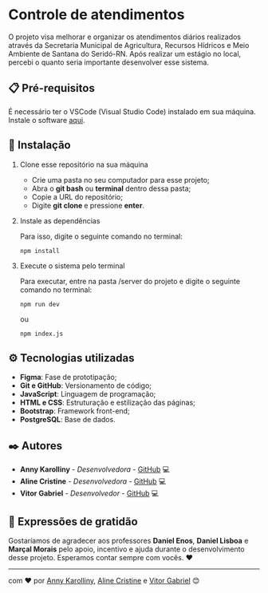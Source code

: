 # Controle de atendimentos

O projeto visa melhorar e organizar os atendimentos diários realizados através da Secretaria Municipal de Agricultura, Recursos Hídricos e Meio Ambiente de Santana do Seridó-RN. Após realizar um estágio no local, percebi o quanto seria importante desenvolver esse sistema.

## 📋 Pré-requisitos

É necessário ter o VSCode (Visual Studio Code) instalado em sua máquina. Instale o software [aqui](https://code.visualstudio.com/download).

## 🔧 Instalação

1. Clone esse repositório na sua máquina
   
   * Crie uma pasta no seu computador para esse projeto;
   * Abra o **git bash** ou **terminal** dentro dessa pasta;
   * Copie a URL do repositório;
   * Digite **git clone <URL copiada>** e pressione **enter**.

2. Instale as dependências

   Para isso, digite o seguinte comando no terminal:
   
   ```
   npm install
   ```

3. Execute o sistema pelo terminal

   Para executar, entre na pasta /server do projeto e digite o seguinte comando no terminal:

   ```
   npm run dev
   ```
   ou
   ```
   npm index.js
   ```
   
## ⚙️ Tecnologias utilizadas

   * **Figma**: Fase de prototipação;
   * **Git e GitHub**: Versionamento de código;
   * **JavaScript**: Linguagem de programação;
   * **HTML e CSS**: Estruturação e estilização das páginas;
   * **Bootstrap**: Framework front-end;
   * **PostgreSQL**: Base de dados.

## ✒️ Autores

   * **Anny Karolliny** - *Desenvolvedora* - [GitHub](https://github.com/annykarolliny) 💻
   * **Aline Cristine** - *Desenvolvedora* - [GitHub](https://github.com/alinesantos3) 💻
   * **Vitor Gabriel** - *Desenvolvedor* - [GitHub](https://github.com/vitorgabrielazevedo) 💻
     
## 🎁 Expressões de gratidão

Gostaríamos de agradecer aos professores **Daniel Enos**, **Daniel Lisboa** e **Marçal Morais** pelo apoio, incentivo e ajuda durante o desenvolvimento desse projeto. Esperamos contar sempre com vocês. ❤️

---
com ❤️ por [Anny Karolliny](https://github.com/annykarolliny), [Aline Cristine](https://github.com/alinesantos3) e [Vitor Gabriel](https://github.com/vitorgabrielazevedo) 😊
